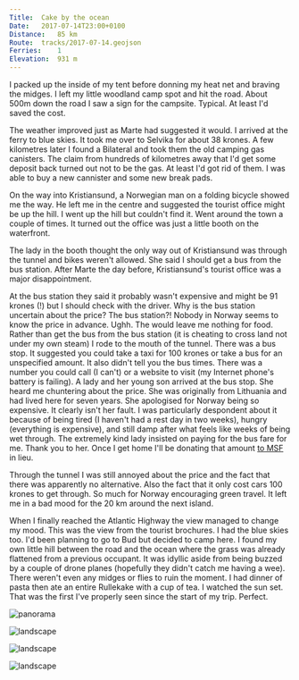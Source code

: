```yaml
---
Title:	Cake by the ocean 
Date:	2017-07-14T23:00+0100 
Distance:	85 km
Route:	tracks/2017-07-14.geojson
Ferries:	1
Elevation:	931 m
---
```


I packed up the inside of my tent before donning my heat net and braving the midges. I left my little woodland camp spot and hit the road. About 500m down the road I saw a sign for the campsite. Typical. At least I'd saved the cost.

The weather improved just as Marte had suggested it would. I arrived at the ferry to blue skies. It took me over to Selvika for about 38 krones. A few kilometres later I found a Bilateral and took them the old camping gas canisters. The claim from hundreds of kilometres away that I'd get some deposit back turned out not to be the gas. At least I'd got rid of them. I was able to buy a new cannister and some new break pads.

On the way into Kristiansund, a Norwegian man on a folding bicycle showed me the way. He left me in the centre and suggested the tourist office might be up the hill. I went up the hill but couldn't find it. Went around the town a couple of times. It turned out the office was just a little booth on the waterfront.

The lady in the booth thought the only way out of Kristiansund was through the tunnel and bikes weren't allowed. She said I should get a bus from the bus station. After Marte the day before, Kristiansund's tourist office was a major disappointment.

At the bus station they said it probably wasn't expensive and might be 91 krones (!) but I should check with the driver. Why is the bus station uncertain about the price? The bus station?! Nobody in Norway seems to know the price in advance. Ughh. The would leave me nothing for food. Rather than get the bus from the bus station (it is cheating to cross land not under my own steam) I rode to the mouth of the tunnel. There was a bus stop. It suggested you could take a taxi for 100 krones or take a bus for an unspecified amount. It also didn't tell you the bus times. There was a number you could call (I can't) or a website to visit (my Internet phone's battery is failing). A lady and her young son arrived at the bus stop. She heard me chuntering about the price. She was originally from Lithuania and had lived here for seven years. She apologised for Norway being so expensive. It clearly isn't her fault. I was particularly despondent about it because of being tired (I haven't had a rest day in two weeks), hungry (everything is expensive), and still damp after what feels like weeks of being wet through. The extremely kind lady insisted on paying for the bus fare for me. Thank you to her. Once I get home I'll be donating that amount [to MSF](http://justgiving.com/RTWbike/) in lieu.

Through the tunnel I was still annoyed about the price and the fact that there was apparently no alternative. Also the fact that it only cost cars 100 krones to get through. So much for Norway encouraging green travel. It left me in a bad mood for the 20 km around the next island.

When I finally reached the Atlantic Highway the view managed to change my mood. This was the view from the tourist brochures. I had the blue skies too. I'd been planning to go to Bud but decided to camp here. I found my own little hill between the road and the ocean where the grass was already flattened from a previous occupant. It was idyllic aside from being buzzed by a couple of drone planes (hopefully they didn't catch me having a wee). There weren't even any midges or flies to ruin the moment. I had dinner of pasta then ate an entire Rullekake with a cup of tea. I watched the sun set. That was the first I've properly seen since the start of my trip. Perfect.

![panorama](https://pbs.twimg.com/media/DEuNwYKXgAAhb5q?format=jpg "Atlantic Highway")

![landscape](https://pbs.twimg.com/media/DEuOQY8WAAEoAeZ?format=jpg "bike with the Atlantic")

![landscape](https://pbs.twimg.com/media/DEuO15MXoAIGkq8?format=jpg "Wild camping")

![landscape](https://pbs.twimg.com/media/DEuPY4OW0AAn7zt?format=jpg "Rullecake and tea by the ocean")


